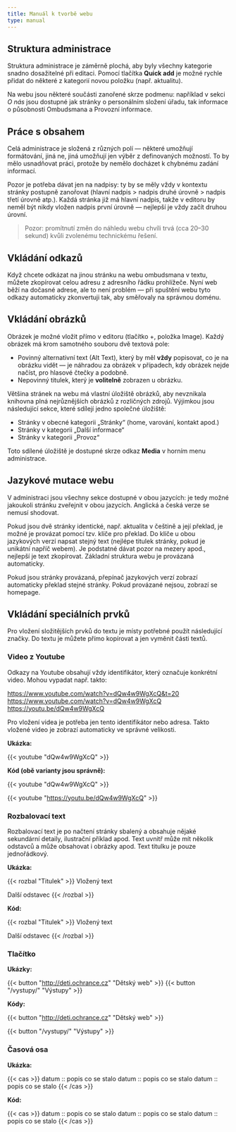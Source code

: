 ```yaml
---
title: Manuál k tvorbě webu
type: manual
---
```


## Struktura administrace

Struktura administrace je záměrně plochá, aby byly všechny kategorie snadno dosažitelné při editaci. Pomocí tlačítka **Quick add** je možné rychle přidat do některé z kategorií novou položku (např. aktualitu).

Na webu jsou některé součásti zanořené skrze podmenu: například v sekci _O nás_ jsou dostupné jak stránky o personálním složení úřadu, tak informace o působnosti Ombudsmana a Provozní informace.

## Práce s obsahem

Celá administrace je složená z různých polí — některé umožňují formátování, jiná ne, jiná umožňují jen výběr z definovaných možností. To by mělo usnadňovat práci, protože by nemělo docházet k chybnému zadání informací.

Pozor je potřeba dávat jen na nadpisy: ty by se měly vždy v kontextu stránky postupně zanořovat (hlavní nadpis > nadpis druhé úrovně > nadpis třetí úrovně atp.). Každá stránka již má hlavní nadpis, takže v editoru by neměl být nikdy vložen nadpis první úrovně — nejlepší je vždy začít druhou úrovní.

> Pozor: promítnutí změn do náhledu webu chvíli trvá (cca 20–30 sekund) kvůli zvolenému technickému řešení.

## Vkládání odkazů

Když chcete odkázat na jinou stránku na webu ombudsmana v textu, můžete zkopírovat celou adresu z adresního řádku prohlížeče. Nyní web běží na dočasné adrese, ale to není problém — při spuštění webu tyto odkazy automaticky zkonvertuji tak, aby směřovaly na správnou doménu.

## Vkládání obrázků

Obrázek je možné vložit přímo v editoru (tlačítko +, položka Image). Každý obrázek má krom samotného souboru dvě textová pole:

- Povinný alternativní text (Alt Text), který by měl **vždy** popisovat, co je na obrázku vidět — je náhradou za obrázek v případech, kdy obrázek nejde načíst, pro hlasové čtečky a podobně.
- Nepovinný titulek, který je **volitelně** zobrazen u obrázku.

Většina stránek na webu má vlastní úložiště obrázků, aby nevznikala knihovna plná nejrůznějších obrázků z rozličných zdrojů. Výjimkou jsou následující sekce, které sdílejí jedno společné úložiště:

- Stránky v obecné kategorii „Stránky“ (home, varování, kontakt apod.)
- Stránky v kategorii „Další informace“
- Stránky v kategorii „Provoz“

Toto sdílené úložiště je dostupné skrze odkaz **Media** v horním menu administrace.

## Jazykové mutace webu

V administraci jsou všechny sekce dostupné v obou jazycích: je tedy možné jakoukoli stránku zveřejnit v obou jazycích. Anglická a česká verze se nemusí shodovat.

Pokud jsou dvě stránky identické, např. aktualita v češtině a její překlad, je možné je provázat pomocí tzv. klíče pro překlad. Do klíče u obou jazykových verzí napsat stejný text (nejlépe titulek stránky, pokud je unikátní napříč webem). Je podstatné dávat pozor na mezery apod., nejlepší je text zkopírovat. Základní struktura webu je provázaná automaticky.

Pokud jsou stránky provázaná, přepínač jazykových verzí zobrazí automaticky překlad stejné stránky. Pokud provázané nejsou, zobrazí se homepage.

## Vkládání speciálních prvků

Pro vložení složitějších prvků do textu je místy potřebné použít následující značky. Do textu je můžete přímo kopírovat a jen vyměnit části textů.

### Video z Youtube

Odkazy na Youtube obsahují vždy identifikátor, který označuje konkrétní video. Mohou vypadat např. takto:

https://www.youtube.com/watch?v=dQw4w9WgXcQ&t=20
https://www.youtube.com/watch?v=dQw4w9WgXcQ
https://youtu.be/dQw4w9WgXcQ

Pro vložení videa je potřeba jen tento identifikátor nebo adresa. Takto vložené video je zobrazí automaticky ve správné velikosti.

**Ukázka:**

{{< youtube "dQw4w9WgXcQ" >}}

**Kód (obě varianty jsou správně):**

&#123;&#123;< youtube "dQw4w9WgXcQ" >&#125;&#125;

&#123;&#123;< youtube "https://youtu.be/dQw4w9WgXcQ" >&#125;&#125;

### Rozbalovací text

Rozbalovací text je po načtení stránky sbalený a obsahuje nějaké sekundární detaily, ilustrační příklad apod. Text uvnitř může mít několik odstavců a může obsahovat i obrázky apod. Text titulku je pouze jednořádkový.

**Ukázka:**

{{< rozbal "Titulek" >}}
Vložený text

Další odstavec
{{< /rozbal >}}

**Kód:**

&#123;&#123;< rozbal "Titulek" >&#125;&#125;
Vložený text

Další odstavec
&#123;&#123;< /rozbal >&#125;&#125;

### Tlačítko

**Ukázky:**

{{< button "http://deti.ochrance.cz" "Dětský web" >}}
{{< button "/vystupy/" "Výstupy" >}}

**Kódy:**

&#123;&#123;< button "http://deti.ochrance.cz" "Dětský web" >&#125;&#125;

&#123;&#123;< button "/vystupy/" "Výstupy" >&#125;&#125;

### Časová osa

**Ukázka:**

{{< cas >}}
datum :: popis co se stalo
datum :: popis co se stalo
datum :: popis co se stalo
{{< /cas >}}

**Kód:**

&#123;&#123;< cas >&#125;&#125;
datum :: popis co se stalo
datum :: popis co se stalo
datum :: popis co se stalo
&#123;&#123;< /cas >&#125;&#125;
